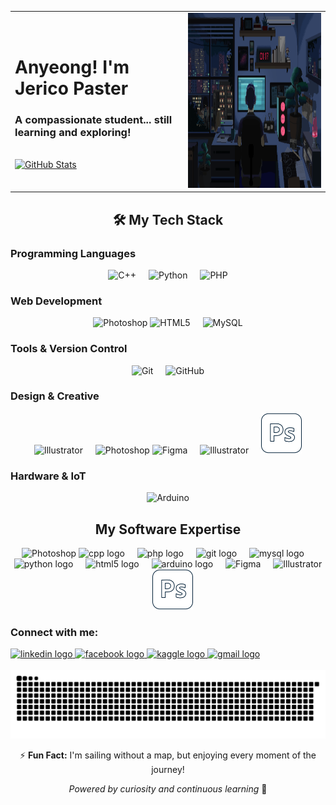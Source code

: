 <div align="center">
  <table>
    <tr>
      <td width="55%">
        <h1>Anyeong! I'm Jerico Paster</h1>
        <h3>A compassionate student... still learning and exploring!</h3>
        <br/>
        <a href="https://github.com/hiiiey">
          <img src="https://github-readme-stats.vercel.app/api?username=hiiiey&show_icons=true&count_private=true&theme=github_dark&hide_border=true" height="165" alt="GitHub Stats" />
        </a>
      </td>
      <td width="45%">
        <img height="280" src="https://raw.githubusercontent.com/hiiiey/hiiiey/main/codingg%20gif.gif" alt="Coding animation" />
      </td>
    </tr>
  </table>
</div>

<h2 align="center">🛠️ My Tech Stack</h2>


### Programming Languages
<div align="center">
  <img src="https://media.giphy.com/media/cpAGF6uxLw93uuQNNJ/giphy.gif" height="65" alt="C++" />
  <img width="12" />
  <img src="https://i.giphy.com/media/LMt9638dO8dftAjtco/giphy.webp" height="65" alt="Python" />
  <img width="12" />
  <img src="https://media.giphy.com/media/JqDcpPX8vWahUny0pE/giphy.gif" height="65" alt="PHP" />
</div>

### Web Development
<div align="center">
    <img src="https://media.giphy.com/media/fsEaZldNC8A1PJ3mwp/giphy.gif" height="65" alt="Photoshop" />
  <img src="https://media.giphy.com/media/XAxylRMCdpbEWUAvr8/giphy.gif" height="65" alt="HTML5" />
  <img width="12" />
  <img src="https://media.giphy.com/media/W71QxkQgCDM1WJYdFz/giphy.gif" height="65" alt="MySQL" />
</div>

### Tools & Version Control
<div align="center">
  <img src="https://media.giphy.com/media/kH1DBkPNyZPOk0BxrM/giphy.gif" height="65" alt="Git" />
  <img width="12" />
  <img src="https://media.giphy.com/media/du3J3cXyzhj75IOgvA/giphy.gif" height="65" alt="GitHub" />
</div>

### Design & Creative
<div align="center">
 
  <img src="https://media.giphy.com/media/SsCYf6DRFJrOpP0IoM/giphy.gif" height="65" alt="Illustrator" />
  <img width="12" />
  <img src="https://media.giphy.com/media/fsEaZldNC8A1PJ3mwp/giphy.gif" height="65" alt="Photoshop" />
    <img src="https://www.vectorlogo.zone/logos/figma/figma-icon.svg" alt="Figma" width="65" height="65" />
    <img width="12" />
  <img src="https://www.vectorlogo.zone/logos/adobe_illustrator/adobe_illustrator-icon.svg" alt="Illustrator" width="65" height="65" />
    <img width="12" />
  <img src="https://raw.githubusercontent.com/devicons/devicon/master/icons/photoshop/photoshop-line.svg" alt="Photoshop" width="65" height="65" />
</div>

### Hardware & IoT
<div align="center">
  <img src="https://media.giphy.com/media/mFDWuDppjQJjite6FS/giphy.gif" height="65" alt="Arduino" />
</div>

<h2 align="center">My Software Expertise</h2>

<div align="center">
    <img src="https://media.giphy.com/media/fsEaZldNC8A1PJ3mwp/giphy.gif" height="65" alt="Photoshop" />
  <img src="https://media.giphy.com/media/cpAGF6uxLw93uuQNNJ/giphy.gif" height="65" alt="cpp logo" />
  <img width="12" />
  <img src="https://media.giphy.com/media/JqDcpPX8vWahUny0pE/giphy.gif" height="65" alt="php logo" />
  <img width="12" />
  <img src="https://media.giphy.com/media/kH1DBkPNyZPOk0BxrM/giphy.gif" height="65" alt="git logo" />
  <img width="12" />
  <img src="https://media.giphy.com/media/W71QxkQgCDM1WJYdFz/giphy.gif" height="65" alt="mysql logo" />
  <img width="12" />
  <img src="https://i.giphy.com/media/LMt9638dO8dftAjtco/giphy.webp" height="65" alt="python logo" />
  <img width="12" />
  <img src="https://media.giphy.com/media/XAxylRMCdpbEWUAvr8/giphy.gif" height="65" alt="html5 logo" />
  <img width="12" />
  <img src="https://media.giphy.com/media/mFDWuDppjQJjite6FS/giphy.gif" height="65" alt="arduino logo" />
  <img width="12" />
  <img src="https://www.vectorlogo.zone/logos/figma/figma-icon.svg" alt="Figma" width="65" height="65" />
    <img width="12" />
  <img src="https://www.vectorlogo.zone/logos/adobe_illustrator/adobe_illustrator-icon.svg" alt="Illustrator" width="65" height="65" />
    <img width="12" />
  <img src="https://raw.githubusercontent.com/devicons/devicon/master/icons/photoshop/photoshop-line.svg" alt="Photoshop" width="65" height="65" />
</div>

<div align="left">
  <h3>Connect with me:</h3>
  <a href="https://linkedin.com/in/jerico-paster-17401b189">
    <img src="https://img.shields.io/static/v1?message=LinkedIn&logo=linkedin&label=&color=0077B5&logoColor=white&labelColor=&style=for-the-badge" height="35" alt="linkedin logo" />
  </a>
  <a href="https://fb.com/jericopaster">
    <img src="https://img.shields.io/static/v1?message=Facebook&logo=facebook&label=&color=1877F2&logoColor=white&labelColor=&style=for-the-badge" height="35" alt="facebook logo" />
  </a>
  <a href="https://kaggle.com/anyeonghaseyo">
    <img src="https://img.shields.io/static/v1?message=Kaggle&logo=kaggle&label=&color=20BEFF&logoColor=white&labelColor=&style=for-the-badge" height="35" alt="kaggle logo" />
  </a>
  <a href="mailto:jecopaster@gmail.com">
    <img src="https://img.shields.io/static/v1?message=Gmail&logo=gmail&label=&color=D14836&logoColor=white&labelColor=&style=for-the-badge" height="35" alt="gmail logo" />
  </a>
</div>

<br clear="both">

<img src="https://raw.githubusercontent.com/hiiiey/hiiiey/output/snake.svg" alt="Snake animation" />

<div align="center">
  <p>⚡ <b>Fun Fact:</b> I'm sailing without a map, but enjoying every moment of the journey!</p>
  <p><i>Powered by curiosity and continuous learning</i> 🌟</p>
</div>
